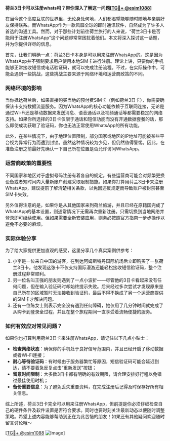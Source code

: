 **荷兰3日卡可以注册whats吗？带你深入了解这一问题[[TG💪+ @esim1088](https://t.me/s/esim1088)]**

在当今这个高度互联的世界里，无论身处何地，人们都渴望能够随时随地与亲朋好友保持联系。而WhatsApp作为一款风靡全球的即时通讯软件，自然成为了许多人首选的沟通工具。然而，对于那些计划前往荷兰旅行的人来说，“荷兰3日卡是否能用于注册WhatsApp”这个问题却常常困扰着他们。本文将深入探讨这一话题，并为你提供详尽的信息。

首先，让我们明确一点：荷兰3日卡本身是可以用来注册WhatsApp的。这是因为WhatsApp并不强制要求用户使用本地SIM卡进行注册。理论上讲，只要你的手机能够正常接收短信或电话验证码，就可以完成注册流程。不过，在实际操作中，可能会遇到一些挑战，这些挑战主要来源于网络环境和运营商政策的不同。

### 网络环境的影响

当你抵达荷兰后，如果直接购买当地的预付费SIM卡（例如荷兰3日卡），你需要确保该卡支持数据流量服务。因为WhatsApp的核心功能依赖于互联网连接，无论是通过Wi-Fi还是移动数据来发送消息、语音通话以及视频通话等都需要稳定的网络支持。如果你所选择的3日卡仅限于通话和短信功能而没有开通数据套餐的话，那么即使成功获取了验证码，你也无法正常使用WhatsApp的所有功能。

此外，在某些情况下，由于地理位置限制，部分国家或地区的IP地址可能被某些平台视为异常行为而遭到封锁。虽然这种情况较为少见，但仍然值得警惕。因此，在准备注册之前最好先确认一下自己所在位置是否允许访问WhatsApp。

### 运营商政策的重要性

不同国家和地区对于虚拟号码注册有着各自的规定。有些运营商可能会对频繁更换设备或者短时间内大量新账户创建采取限制措施。如果你打算用荷兰3日卡来注册WhatsApp，建议提前了解清楚相关条款，以免因违反规定而导致账户被封禁甚至SIM卡失效。

另外值得注意的是，如果你是从其他国家来到荷兰旅游，并且已经在原籍国完成了WhatsApp的基本设置，则通常情况下无需再次重新注册。只需切换到当地网络并登录即可继续使用。但如果需要全新安装应用，则务必按照官方指南一步步操作以避免不必要的麻烦。

### 实际体验分享

为了给大家提供更加直观的感受，这里分享几个真实案例供参考：

1. 小李是一位来自中国的游客，在到达阿姆斯特丹国际机场后立即购买了一张荷兰3日卡。他发现这张卡不仅支持国际漫游还能轻松接收短信验证码，整个注册过程非常顺利。
2. 另一位名叫王强的朋友则遇到了一点小波折——尽管他的3日卡看起来没有任何问题，但在输入验证码时却始终提示失败。后来经过多次尝试才发现原来是自己所在的区域暂时无法接收到验证码，最后不得不换成了另一个运营商提供的SIM卡才解决问题。
3. 还有一位陈女士则表示完全没有遇到任何障碍，她仅用了几分钟时间就完成了从购卡到登录全过程，并且在整个旅程期间一直享受着流畅便捷的服务。

### 如何有效应对常见问题？

如果你也打算利用荷兰3日卡来注册WhatsApp，请记住以下几点小贴士：

- **检查网络状态**：确保你的手机处于良好信号范围内，并且已经开启了移动数据或者Wi-Fi连接；
- **耐心等待验证码**：有时候由于服务器繁忙等原因，短信验证码可能会延迟到达，请不要着急反复点击“重新发送”按钮；
- **留意时间限制**：大多数3日卡都有明确的有效期限，请合理安排好行程以免错过最佳使用时机；
- **备份重要信息**：为了避免丢失重要资料，在完成注册后记得及时保存好所有相关信息。

综上所述，荷兰3日卡完全可以用来注册WhatsApp，但前提是你必须仔细检查自己的硬件条件及软件设置是否符合要求。同时也要时刻关注最新动态以便随时调整策略。希望上述内容能够帮助到正在为此苦恼的朋友！如果还有其他疑问欢迎随时留言讨论哦～

[[TG💪+ @esim1088](https://t.me/s/esim1088) ![Image](https://i.postimg.cc/4NQfJmqS/Snipaste-2025-05-13-00-14-12.png)]